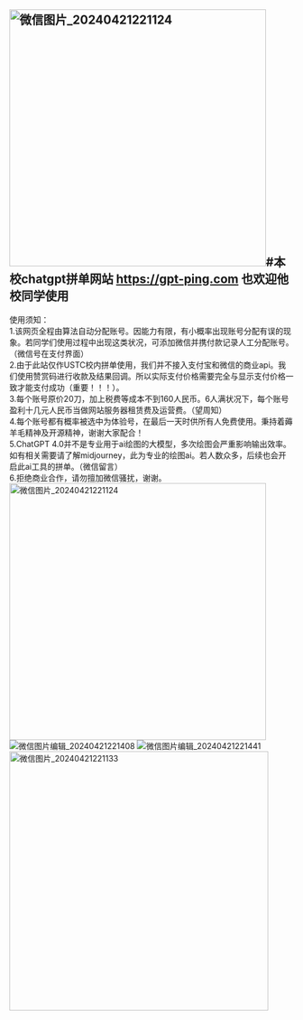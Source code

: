 <img width="455" alt="微信图片_20240421221124" src="https://github.com/llll-bit/chatgpt/assets/72018321/b0a6c1d0-5798-4e8a-b18a-ddd11fa87a91">#本校chatgpt拼单网站  https://gpt-ping.com  也欢迎他校同学使用
-------------------------------------------------------------
使用须知：  
1.该网页全程由算法自动分配账号。因能力有限，有小概率出现账号分配有误的现象。若同学们使用过程中出现这类状况，可添加微信并携付款记录人工分配账号。（微信号在支付界面）  
2.由于此站仅作USTC校内拼单使用，我们并不接入支付宝和微信的商业api。我们使用赞赏码进行收款及结果回调。所以实际支付价格需要完全与显示支付价格一致才能支付成功（重要！！！）。  
3.每个账号原价20刀，加上税费等成本不到160人民币。6人满状况下，每个账号盈利十几元人民币当做网站服务器租赁费及运营费。（望周知）  
4.每个账号都有概率被选中为体验号，在最后一天时供所有人免费使用。秉持着薅羊毛精神及开源精神，谢谢大家配合！  
5.ChatGPT 4.0并不是专业用于ai绘图的大模型，多次绘图会严重影响输出效率。如有相关需要请了解midjourney，此为专业的绘图ai。若人数众多，后续也会开启此ai工具的拼单。（微信留言）  
6.拒绝商业合作，请勿擅加微信骚扰，谢谢。  
<img width="455" alt="微信图片_20240421221124" src="https://github.com/llll-bit/chatgpt/assets/72018321/364dfe69-a9e8-4c2e-95df-a89bf43818f9">
![微信图片编辑_20240421221408](https://github.com/llll-bit/chatgpt/assets/72018321/733bdc68-bf0f-43c9-88b4-d13456ef1554)
![微信图片编辑_20240421221441](https://github.com/llll-bit/chatgpt/assets/72018321/5fd23b6e-8620-496a-8699-8e18a05453f1)
<img width="459" alt="微信图片_20240421221133" src="https://github.com/llll-bit/chatgpt/assets/72018321/bc854b30-c45f-485f-b987-aa855ff38507">

